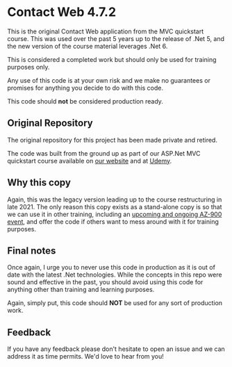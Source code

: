 # Contact Web 4.7.2

This is the original Contact Web application from the MVC quickstart course.  This was used over the past 5 years up to the release of .Net 5, and the new version of the course material leverages .Net 6.  

This is considered a completed work but should only be used for training purposes only.

Any use of this code is at your own risk and we make no guarantees or promises for anything you decide to do with this code.

This code should **not** be considered production ready.

## Original Repository

The original repository for this project has been made private and retired.

The code was built from the ground up as part of our ASP.Net MVC quickstart course available on [our website](https://training.majorguidancesolutions.com/courses/asp-net-mvc-quickstart) and at [Udemy](https://www.udemy.com/course/aspnet-mvc-quick-start/).

## Why this copy

Again, this was the legacy version leading up to the course restructuring in late 2021.  The only reason this copy exists as a stand-alone copy is so that we can use it in other training, including an [upcoming and ongoing AZ-900 event](https://training.majorguidancesolutions.com/courses/azure-fundamentals-understand-and-master-the-fundamentals), and offer the code if others want to mess around with it for training purposes.

## Final notes

Once again, I urge you to never use this code in production as it is out of date with the latest .Net technologies. While the concepts in this repo were sound and effective in the past, you should avoid using this code for anything other than training and learning purposes.

Again, simply put, this code should **NOT** be used for any sort of production work.

## Feedback

If you have any feedback please don't hesitate to open an issue and we can address it as time permits.  We'd love to hear from you!

